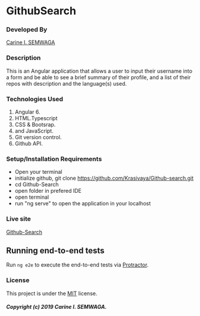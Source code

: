 # GithubSearch

### Developed By
[Carine I. SEMWAGA](https://github.com/Krasivaya)

### Description
This is an Angular application that allows a user to input their username into a form 
and be able to see a brief summary of their profile, and a list of their repos with 
description and the language(s) used.

### Technologies Used

1. Angular 6.
2. HTML.Typescript 
3. CSS & Bootsrap.
4. and JavaScript.
5. Git version control.
6. Github API.

### Setup/Installation Requirements

* Open your terminal
* initialize github, git clone https://github.com/Krasivaya/Github-search.git
* cd Github-Search
* open folder in prefered IDE
* open terminal
* run "ng serve" to open the application in your localhost

### Live site
[Github-Search](https://Krasivaya.github.io/Github-Search/)

## Running end-to-end tests

Run `ng e2e` to execute the end-to-end tests via [Protractor](http://www.protractortest.org/).

### License
This project is under the [MIT](https://github.com/nignanthomas/github/blob/master/LICENSE) license.

##### Copyright (c) 2019 Carine I. SEMWAGA.
